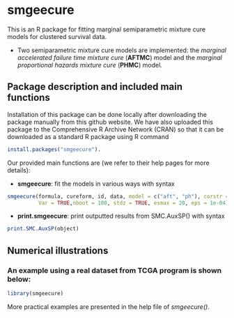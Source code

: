 # smgeecure
This is an R package for fitting marginal semiparametric mixture cure models for clustered survival data.
- Two semiparametric mixture cure models are implemented: the *marginal accelerated failure time mixture cure* (**AFTMC**) model and the *marginal proportional hazards mixture cure* (**PHMC**) model.

## Package description and included main functions

Installation of this package can be done locally after downloading the package manually from this github website. We have also uploaded this package to the Comprehensive R Archive Network (CRAN) so that it can be downloaded as a standard R package using R command
```R
install.packages("smgeecure").
```

Our provided main functions are (we refer to their help pages for more details):
- **smgeecure**: fit the models in various ways with syntax
```R
smgeecure(formula, cureform, id, data, model = c("aft", "ph"), corstr = c("independence", "exchangeable", "ar1"),
          Var = TRUE,nboot = 100, stdz = TRUE, esmax = 20, eps = 1e-04)
```
- **print.smgeecure**: print outputted results from SMC.AuxSP() with syntax
```R
print.SMC.AuxSP(object)
```

## Numerical illustrations

### An example using a real dataset from TCGA program is shown below:
```R
library(smgeecure)

```

More practical examples are presented in the help file of *smgeecure()*.

